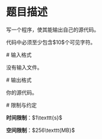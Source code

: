 # 题目描述

<p>写一个程序，使其能输出自己的源代码。</p>
<p>代码中必须至少包含$10$个可见字符。</p>
# 输入格式


<p>没有输入文件。</p>
# 输出格式


<p>你的源代码。</p>
# 限制与约定


<p><strong>时间限制</strong>：$1\texttt{s}$</p>
<p><strong>空间限制</strong>：$256\texttt{MB}$</p>
